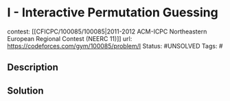 # I - Interactive Permutation Guessing

contest: [[CFICPC/100085/100085|2011-2012 ACM-ICPC Northeastern European Regional Contest (NEERC 11)]]
url: https://codeforces.com/gym/100085/problem/I
Status: #UNSOLVED
Tags: #

## Description

## Solution

